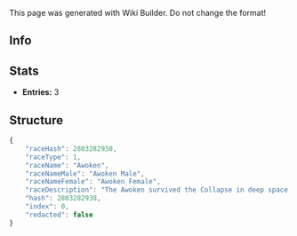 <span class="wiki-builder">This page was generated with Wiki Builder. Do not change the format!</span>

## Info

## Stats
* **Entries:** 3

## Structure
```javascript
{
    "raceHash": 2803282938,
    "raceType": 1,
    "raceName": "Awoken",
    "raceNameMale": "Awoken Male",
    "raceNameFemale": "Awoken Female",
    "raceDescription": "The Awoken survived the Collapse in deep space. But they were forever changed.",
    "hash": 2803282938,
    "index": 0,
    "redacted": false
}
```
